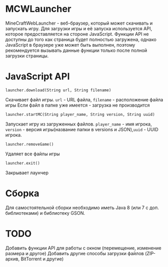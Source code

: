 # MCWLauncher
MineCraftWebLauncher - веб-браузер, который может скачивать и запускать игру.
Для загрузки игры и её запуска используется API, которое предоставляется на стороне JavaScript.
Функции API не доступны до того как страница будет полностью загружена, однако JavaScript в браузере уже может быть выполнен, поэтому рекомендуется вызывать данные функции только после полной загрузки страницы.

# JavaScript API
```
launcher.download(String url, String filename)
```
Скачивает файл игры. `url` - URL файла, `filename` -  расположение файла игры
Если файл в папке уже имеется - загрузка не производится

```
launcher.startMC(String player_name, String version, String uuid)
```
Запускает игру из загруженных файлов.
`player_name` - имя игрока, `version` - версия игры(название папки в versions и JSON),`uuid` - UUID игрока.

```
launcher.removeGame()
```
Удаляет все файлы игры

```
launcher.exit() 
```
Закрывает лаунчер

# Сборка
Для самостоятельной сборки необходимо иметь Java 8 (или 7 с доп. библиотеками) и библиотеку GSON.

# TODO
Добавить функции API для работы с окном (перемещение, изменение размера и другое)
Добавить другие способы загрузки файлов (ZIP-архив, BitTorrent и другие)
